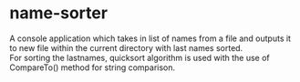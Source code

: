 # name-sorter
A console application which takes in list of names from a file and outputs it to new file within the current directory with last names sorted.  
For sorting the lastnames, quicksort algorithm is used with the use of CompareTo() method for string comparison.
